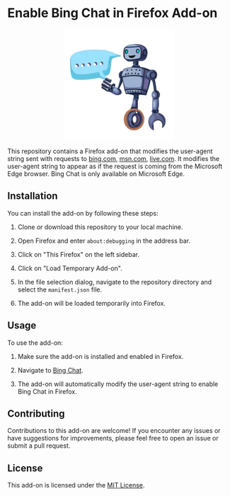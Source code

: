 # Enable Bing Chat in Firefox Add-on

<p align="center">
    <img src="./image.jpg" alt="Bing Chat in Firefox" height="250" width="250" />
</p>

This repository contains a Firefox add-on that modifies the user-agent string sent with requests to [bing.com](http://bing.com), [msn.com](http://msn.com), [live.com](http://live.com). It modifies the user-agent string to appear as if the request is coming from the Microsoft Edge browser. Bing Chat is only available on Microsoft Edge.

## Installation

You can install the add-on by following these steps:

1. Clone or download this repository to your local machine.

2. Open Firefox and enter `about:debugging` in the address bar.

3. Click on "This Firefox" on the left sidebar.

4. Click on "Load Temporary Add-on".

5. In the file selection dialog, navigate to the repository directory and select the `manifest.json` file.

6. The add-on will be loaded temporarily into Firefox.

## Usage

To use the add-on:

1. Make sure the add-on is installed and enabled in Firefox.

2. Navigate to [Bing Chat](https://www.bing.com/search?q=Bing+AI&showconv=1&FORM=hpcodx).

3. The add-on will automatically modify the user-agent string to enable Bing Chat in Firefox.

## Contributing

Contributions to this add-on are welcome! If you encounter any issues or have suggestions for improvements, please feel free to open an issue or submit a pull request.

## License

This add-on is licensed under the [MIT License](LICENSE).
